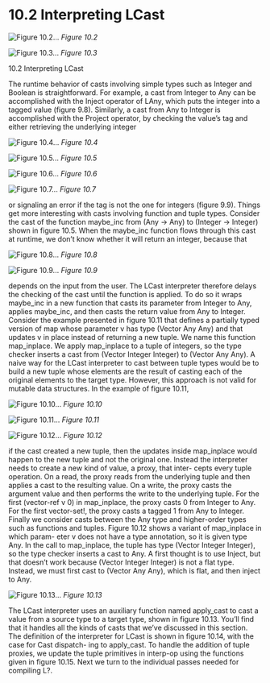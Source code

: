 # 10.2 Interpreting LCast 

![Figure 10.2...](images/page_195_vector_344.png)
*Figure 10.2*

![Figure 10.3...](images/page_195_vector_509.png)
*Figure 10.3*

10.2 Interpreting LCast

The runtime behavior of casts involving simple types such as Integer and Boolean is straightforward. For example, a cast from Integer to Any can be accomplished with the Inject operator of LAny, which puts the integer into a tagged value (figure 9.8). Similarly, a cast from Any to Integer is accomplished with the Project operator, by checking the value’s tag and either retrieving the underlying integer

![Figure 10.4...](images/page_196_vector_253.png)
*Figure 10.4*

![Figure 10.5...](images/page_196_vector_423.png)
*Figure 10.5*

![Figure 10.6...](images/page_196_vector_614.png)
*Figure 10.6*

![Figure 10.7...](images/page_197_vector_542.png)
*Figure 10.7*

or signaling an error if the tag is not the one for integers (figure 9.9). Things get more interesting with casts involving function and tuple types. Consider the cast of the function maybe_inc from (Any -> Any) to (Integer -> Integer) shown in figure 10.5. When the maybe_inc function flows through this cast at runtime, we don’t know whether it will return an integer, because that

![Figure 10.8...](images/page_198_vector_608.png)
*Figure 10.8*

![Figure 10.9...](images/page_199_vector_445.png)
*Figure 10.9*

depends on the input from the user. The LCast interpreter therefore delays the checking of the cast until the function is applied. To do so it wraps maybe_inc in a new function that casts its parameter from Integer to Any, applies maybe_inc, and then casts the return value from Any to Integer. Consider the example presented in figure 10.11 that defines a partially typed version of map whose parameter v has type (Vector Any Any) and that updates v in place instead of returning a new tuple. We name this function map_inplace. We apply map_inplace to a tuple of integers, so the type checker inserts a cast from (Vector Integer Integer) to (Vector Any Any). A naive way for the LCast interpreter to cast between tuple types would be to build a new tuple whose elements are the result of casting each of the original elements to the target type. However, this approach is not valid for mutable data structures. In the example of figure 10.11,

![Figure 10.10...](images/page_200_vector_642.png)
*Figure 10.10*

![Figure 10.11...](images/page_201_vector_225.png)
*Figure 10.11*

![Figure 10.12...](images/page_201_vector_400.png)
*Figure 10.12*

if the cast created a new tuple, then the updates inside map_inplace would happen to the new tuple and not the original one. Instead the interpreter needs to create a new kind of value, a proxy, that inter- cepts every tuple operation. On a read, the proxy reads from the underlying tuple and then applies a cast to the resulting value. On a write, the proxy casts the argument value and then performs the write to the underlying tuple. For the first (vector-ref v 0) in map_inplace, the proxy casts 0 from Integer to Any. For the first vector-set!, the proxy casts a tagged 1 from Any to Integer. Finally we consider casts between the Any type and higher-order types such as functions and tuples. Figure 10.12 shows a variant of map_inplace in which param- eter v does not have a type annotation, so it is given type Any. In the call to map_inplace, the tuple has type (Vector Integer Integer), so the type checker inserts a cast to Any. A first thought is to use Inject, but that doesn’t work because (Vector Integer Integer) is not a flat type. Instead, we must first cast to (Vector Any Any), which is flat, and then inject to Any.

![Figure 10.13...](images/page_202_vector_513.png)
*Figure 10.13*

The LCast interpreter uses an auxiliary function named apply_cast to cast a value from a source type to a target type, shown in figure 10.13. You’ll find that it handles all the kinds of casts that we’ve discussed in this section. The definition of the interpreter for LCast is shown in figure 10.14, with the case for Cast dispatch- ing to apply_cast. To handle the addition of tuple proxies, we update the tuple primitives in interp-op using the functions given in figure 10.15. Next we turn to the individual passes needed for compiling L?.

